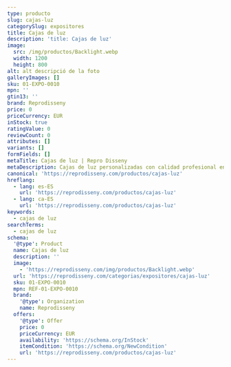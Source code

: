 ```yaml
---
type: producto
slug: cajas-luz
categorySlug: expositores
title: Cajas de luz
description: 'title: Cajas de luz'
image:
  src: /img/productos/Backlight.webp
  width: 1200
  height: 800
alt: alt descripció de la foto
galleryImages: []
sku: 01-EXPO-0010
mpn: ''
gtin13: ''
brand: Reprodisseny
price: 0
priceCurrency: EUR
inStock: true
ratingValue: 0
reviewCount: 0
attributes: []
variants: []
formFields: []
metaTitle: Cajas de luz | Repro Disseny
metaDescription: Cajas de luz personalizadas con calidad profesional en Cataluña.
canonical: 'https://reprodisseny.com/productos/cajas-luz'
hreflang:
  - lang: es-ES
    url: 'https://reprodisseny.com/productos/cajas-luz'
  - lang: ca-ES
    url: 'https://reprodisseny.com/productos/cajas-luz'
keywords:
  - cajas de luz
searchTerms:
  - cajas de luz
schema:
  '@type': Product
  name: Cajas de luz
  description: ''
  image:
    - 'https://reprodisseny.com/img/productos/Backlight.webp'
  url: 'https://reprodisseny.com/categorias/expositores/cajas-luz'
  sku: 01-EXPO-0010
  mpn: REF-01-EXPO-0010
  brand:
    '@type': Organization
    name: Reprodisseny
  offers:
    '@type': Offer
    price: 0
    priceCurrency: EUR
    availability: 'https://schema.org/InStock'
    itemCondition: 'https://schema.org/NewCondition'
    url: 'https://reprodisseny.com/productos/cajas-luz'
---
```


